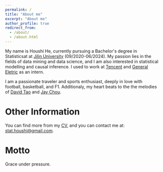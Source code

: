 ```yaml
---
permalink: /
title: "About me"
excerpt: "About me"
author_profile: true
redirect_from: 
  - /about/
  - /about.html
---
```

My name is Houshi He, currently pursuing a Bachelor's degree in Statisticsat at [Jilin University](https://www.jlu.edu.cn/) (09/2020-06/2024). My passion lies in the fields of data mining and data science, and I am also interested in statistical modelling and causal inference. I used to work at [Tencent](https://www.tencent.com/en-us/) and [General Eletric](https://www.ge.com/) as an intern.


I am a passionate traveler and sports enthusiast, deeply in love with football, basketball, and F1. Additionaly, my heart beats to the the melodies of [David Tao](https://open.spotify.com/artist/40tNK2YedBV2jRFAHxpifB) and [Jay Chou](https://open.spotify.com/artist/2elBjNSdBE2Y3f0j1mjrql). 

<!-- Education
======
Bachelor of Science degree in statistics from School of Mathematics at [Jilin University](https://www.jlu.edu.cn/) (09/2020-06/2024).

Research Assistant at [University of Victoria](https://www.uvic.ca/) under the supervision of [Dr. Xuekui Zhang](https://ubcxzhang.github.io/) (08/2023-11/2023).
 -->
Other Information
======
You can find more from my [CV](http://rathhehs.github.io/files/CV_Houshi_He.pdf), and you can contact me at: [stat.houshi@gmail.com](stat.houshi@gmail.com).

Motto
======
Grace under pressure.